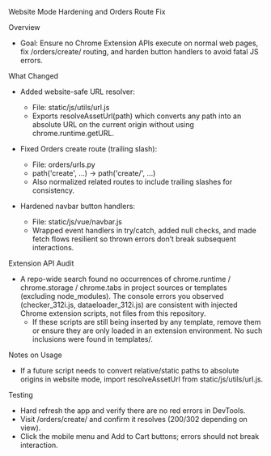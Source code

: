 Website Mode Hardening and Orders Route Fix

Overview
- Goal: Ensure no Chrome Extension APIs execute on normal web pages, fix /orders/create/ routing, and harden button handlers to avoid fatal JS errors.

What Changed
- Added website-safe URL resolver:
  - File: static/js/utils/url.js
  - Exports resolveAssetUrl(path) which converts any path into an absolute URL on the current origin without using chrome.runtime.getURL.

- Fixed Orders create route (trailing slash):
  - File: orders/urls.py
  - path('create', ...) -> path('create/', ...)
  - Also normalized related routes to include trailing slashes for consistency.

- Hardened navbar button handlers:
  - File: static/js/vue/navbar.js
  - Wrapped event handlers in try/catch, added null checks, and made fetch flows resilient so thrown errors don’t break subsequent interactions.

Extension API Audit
- A repo-wide search found no occurrences of chrome.runtime / chrome.storage / chrome.tabs in project sources or templates (excluding node_modules). The console errors you observed (checker_312i.js, dataeloader_312i.js) are consistent with injected Chrome extension scripts, not files from this repository.
  - If these scripts are still being inserted by any template, remove them or ensure they are only loaded in an extension environment. No such inclusions were found in templates/.

Notes on Usage
- If a future script needs to convert relative/static paths to absolute origins in website mode, import resolveAssetUrl from static/js/utils/url.js.

Testing
- Hard refresh the app and verify there are no red errors in DevTools.
- Visit /orders/create/ and confirm it resolves (200/302 depending on view).
- Click the mobile menu and Add to Cart buttons; errors should not break interaction.
